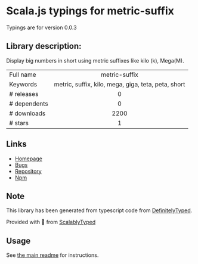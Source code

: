
# Scala.js typings for metric-suffix

Typings are for version 0.0.3

## Library description:
Display big numbers in short using metric suffixes like kilo (k), Mega(M).

|                    |                 |
| ------------------ | :-------------: |
| Full name          | metric-suffix |
| Keywords           | metric, suffix, kilo, mega, giga, teta, peta, short |
| # releases         | 0 |
| # dependents       | 0 |
| # downloads        | 2200 |
| # stars            | 1 |

## Links
- [Homepage](https://github.com/mstdokumaci/metric-suffix.js)
- [Bugs](https://github.com/mstdokumaci/metric-suffix.js/issues)
- [Repository](https://github.com/mstdokumaci/metric-suffix.js)
- [Npm](https://www.npmjs.com/package/metric-suffix)
    


## Note
This library has been generated from typescript code from [DefinitelyTyped](https://definitelytyped.org).

Provided with :purple_heart: from [ScalablyTyped](https://github.com/oyvindberg/ScalablyTyped)

## Usage
See [the main readme](../../readme.md) for instructions.



